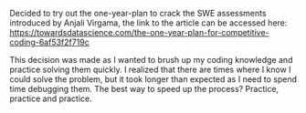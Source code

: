 Decided to try out the one-year-plan to crack the SWE assessments introduced by Anjali Virgama, the link to the article can be accessed here: https://towardsdatascience.com/the-one-year-plan-for-competitive-coding-6af53f2f719c

This decision was made as I wanted to brush up my coding knowledge and practice solving them quickly. I realized that there are times where I know I could solve the problem, but it took longer than expected
as I need to spend time debugging them. The best way to speed up the process? Practice, practice and practice.
